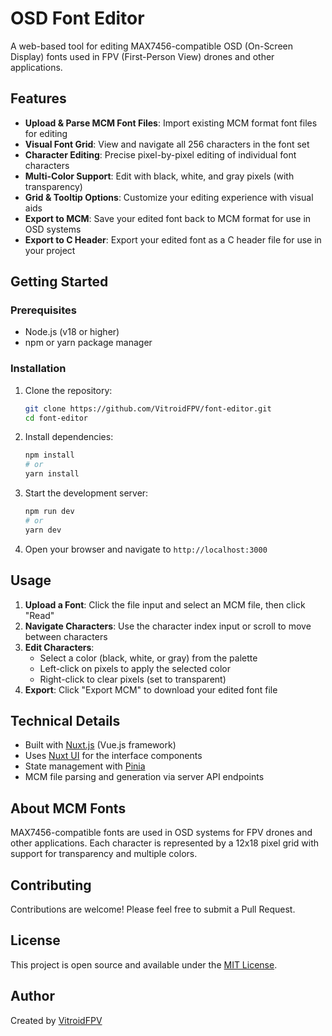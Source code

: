 # OSD Font Editor

A web-based tool for editing MAX7456-compatible OSD (On-Screen Display) fonts used in FPV (First-Person View) drones and other applications.

## Features

- **Upload & Parse MCM Font Files**: Import existing MCM format font files for editing
- **Visual Font Grid**: View and navigate all 256 characters in the font set
- **Character Editing**: Precise pixel-by-pixel editing of individual font characters
- **Multi-Color Support**: Edit with black, white, and gray pixels (with transparency)
- **Grid & Tooltip Options**: Customize your editing experience with visual aids
- **Export to MCM**: Save your edited font back to MCM format for use in OSD systems
- **Export to C Header**: Export your edited font as a C header file for use in your project

## Getting Started

### Prerequisites

- Node.js (v18 or higher)
- npm or yarn package manager

### Installation

1. Clone the repository:
   ```bash
   git clone https://github.com/VitroidFPV/font-editor.git
   cd font-editor
   ```

2. Install dependencies:
   ```bash
   npm install
   # or
   yarn install
   ```

3. Start the development server:
   ```bash
   npm run dev
   # or
   yarn dev
   ```

4. Open your browser and navigate to `http://localhost:3000`

## Usage

1. **Upload a Font**: Click the file input and select an MCM file, then click "Read"
2. **Navigate Characters**: Use the character index input or scroll to move between characters
3. **Edit Characters**: 
   - Select a color (black, white, or gray) from the palette
   - Left-click on pixels to apply the selected color
   - Right-click to clear pixels (set to transparent)
4. **Export**: Click "Export MCM" to download your edited font file

## Technical Details

- Built with [Nuxt.js](https://nuxt.com/) (Vue.js framework)
- Uses [Nuxt UI](https://ui.nuxt.com/) for the interface components
- State management with [Pinia](https://pinia.vuejs.org/)
- MCM file parsing and generation via server API endpoints

## About MCM Fonts

MAX7456-compatible fonts are used in OSD systems for FPV drones and other applications. Each character is represented by a 12x18 pixel grid with support for transparency and multiple colors.

## Contributing

Contributions are welcome! Please feel free to submit a Pull Request.

## License

This project is open source and available under the [MIT License](LICENSE).

## Author

Created by [VitroidFPV](https://github.com/VitroidFPV)
